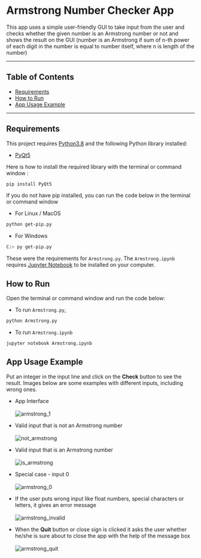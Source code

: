 # Armstrong Number Checker App
This app uses a simple user-friendly GUI to take input from the user and checks whether the given number is an Armstrong number or not and shows the result on the GUI (number is an Armstrong if sum of n-th power of each digit in the number is equal to number itself, where n is length of the number)

---
## Table of Contents
- [Requirements](#requirements)
- [How to Run](#how-to-run)
- [App Usage Example](#app-usage-example)
---


## Requirements
This project requires [Python3.8](https://www.python.org/downloads/release/python-380/) and the following Python library installed:
- [PyQt5](https://riverbankcomputing.com/software/pyqt)

Here is how to install the required library with the terminal or command window :<br />
```bash
pip install PyQt5
```
If you do not have pip installed, you can run the code below in the terminal or command window
- For Linux / MacOS
```bash
python get-pip.py
```
- For Windows
```bash
C:> py get-pip.py
```
These were the requirements for `Armstrong.py`. The `Armstrong.ipynb` requires [Jupyter Notebook](http://jupyter.org/install.html) to be installed on your computer.

## How to Run
Open the terminal or command window and run the code below:
* To run `Armstrong.py`,
```bash
python Armstrong.py
```
* To run `Armstrong.ipynb`
```bash
jupyter notebook Armstrong.ipynb
```

## App Usage Example
Put an integer in the input line and click on the **Check** button to see the result. Images below are some examples with different inputs, including wrong ones.

*  App Interface<br />
<br />![armstrong_1](https://user-images.githubusercontent.com/53794602/134506960-8c8a751a-2c05-415d-848d-bc29e15aee9f.png)<br />

* Valid input that is not an Armstrong number<br />
<br />![not_armstrong](https://user-images.githubusercontent.com/53794602/134586728-248b9604-22cb-48db-8359-ea5ed7bce123.png)<br />

* Valid input that is an Armstrong number<br />
<br />![is_armstrong](https://user-images.githubusercontent.com/53794602/134586748-c3463d5a-a8e6-46b6-b88b-554a00a5e2e4.png)<br />

* Special case - input 0 <br />
<br />![armstrong_0](https://user-images.githubusercontent.com/53794602/134586995-701c4857-fec7-4ce3-a8f4-0da9b585fad6.png)<br />


* If the user puts wrong input like float numbers, special characters or letters, it gives an error message<br />
<br />![armstrong_invalid](https://user-images.githubusercontent.com/53794602/134507572-36b5d7cd-a67d-4069-87fa-1bb46c3e18b6.png)<br />

* When the **Quit** button or close sign is clicked it asks the user whether he/she is sure about to close the app with the help of the message box<br />
<br />![armstrong_quit](https://user-images.githubusercontent.com/53794602/134507711-190192b0-3744-4527-b595-d2f161a03f3b.png)<br />
